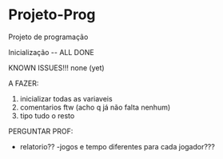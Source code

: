 # Projeto-Prog
Projeto de programação

Inicialização -- ALL DONE



KNOWN ISSUES!!!
none (yet)


A FAZER:
1) inicializar todas as variaveis
2) comentarios ftw (acho q já não falta nenhum)
3) tipo tudo o resto


PERGUNTAR PROF:
- relatorio??
-jogos e tempo diferentes para cada jogador???
